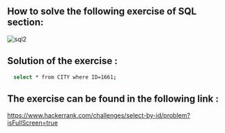 ## How to solve the following exercise of SQL section:
![sql2](https://github.com/lamia-datalover/SQL_Hackerrank_exercises/assets/145395677/5cec74fc-0847-4f67-b73d-054136733ad8)
## Solution of the exercise :
```bash
  select * from CITY where ID=1661;
```
## The exercise can be found in the following link :
https://www.hackerrank.com/challenges/select-by-id/problem?isFullScreen=true
